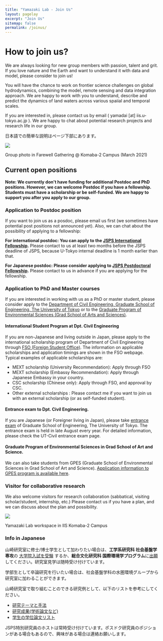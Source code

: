 ```yaml
---
title: "Yamazaki Lab - Join Us"
layout: pagelay
excerpt: "Join Us"
sitemap: false
permalink: /joinus/
---
```


# How to join us?

We are always looking for new group members with passion, talent and grit. If you love nature and the Earth and want to understand it with data and model, please consider to join us!

You will have the chance to work on frontier science challenges on global hydrodynamics, combining the model, remote sensing and data integration approach. We are happy to work with you to understand, describe and predict the dynamics of land waters across various spaiial and temporal scales.

If you are interested in, please contact us by email ( yamadai [at] iis.u-tokyo.ac.jp ). We are happy to chat about potential research projects and research life in our group.

日本語での簡単な説明はページ下部にあります。

<img src="{{ site.url }}{{ site.baseurl }}/images/picture/DLab_20210324.jpg" />

Group photo in Farewell Gathering @ Komaba-2 Campus (March 2021)

## Current open positions

**Note: We currently don't have funding for additional Postdoc and PhD positions. However, we can welcome Postdoc if you have a fellowship. Students must have a scholarship or be self-funded. We are happy to support you after you apply to our group.**

### Application to Postdoc position

If you want to join us as a posdoc, please email us first (we sometimes have potential post positions not announced yet). Also, we can chat about the possibility of applying to a fellowship:

**For international postdoc: You can apply to the [JSPS International  Fellowship](https://www.jsps.go.jp/english/e-inv_researchers/index.html).** Please contact to us at least two months before the JSPS deadline of JSPS, because U-Tokyo internal deadline is 1 month earlier than that.

**For Japanese postdoc: Please consider applying to [JSPS Postdoctoral Fellowship](https://www.jsps.go.jp/j-pd/).** Please contact to us in advance if you are applying for the fellowship.

### Application to PhD and Master courses
If you are interested in working with us as a PhD or master student, please consider apply to the [Department of Civil Engineering, Graduate School of Engineering, The University of Tokyo](http://www.civil.t.u-tokyo.ac.jp/en/) or to the [Graduate Program of Environmental Sciences (Grad School of Arts and Sciences)](https://gpes.c.u-tokyo.ac.jp/index.html).

#### International Student Program at Dpt. Civil Engineering

If you are non-Japanese and living outside in Japan, please apply to the international scholarship program of Department of Civil Engineering through [FSO (Foreign Student Office)](http://www.civil.t.u-tokyo.ac.jp/en/admission/). The information on applicable scholarships and application timings are shown in the FSO webpage. Typical examples of applicable scholarships are:

- MEXT scholarship (University Recommendation): Apply through FSO
- MEXT scholarship (Embassy Recommendation): Apply through Japanese Embassy in your country.
- CSC scholarship (Chinese only): Apply through FSO, and approval by CSC.
- Other external scholarships : Please contact me if you want to join us with an external scholarship (or as self-funded student).

#### Entrance exam to Dpt. Civil Engineering.

If you are Japanese (or Foreigner living in Japan), please take [entrance exam](http://www.civil.t.u-tokyo.ac.jp/graduate_school/) of Graduate School of Engineering, The University of Tokyo. The entrance exam is held in late August every year. For detailed information, please check the UT-Civil entrance exam page.

#### Graduate Program of Environmental Sciences in Grad School of Art and Science.

We can also take students from GPES (Graduate School of Environmental Sciences in Grad School of Art and Science). [Application information to GPES program is available here](https://gpes.c.u-tokyo.ac.jp/how-to-apply/index.html).


### Visitor for collaborative research

We also welcome visitors for research collaboration (sabbatical, visiting scholar/student, internship, etc.) Please contact us if you have a plan, and we can discuss about the plan and possibility.

<img src="{{ site.url }}{{ site.baseurl }}/images/picture/StudentRoom.jpg" />

Yamazaki Lab workspace in IIS Komaba-2 Campus

### Info in Japanese

山崎研究室に修士/博士学生として加わりたい場合は、**工学系研究科 社会基盤学専攻**の [大学院入試を受験](http://www.civil.t.u-tokyo.ac.jp/graduate_school/) するか、**総合文化研究科 国際環境学プログラム**に[出願](https://gpes.c.u-tokyo.ac.jp/how-to-apply/index.html)してください。研究室見学は随時受け付けています。

学部生として卒論研究を行いたい場合は、社会基盤学科の水圏環境グループから研究室に加わることができます。

山崎研究室で取り組むことのできる研究例として、以下のリストを参考にしてください。
- [研究テーマと手法](../research/)
- [研究成果(学術論文など)](../publications/)
- [学生の学位論文リスト](../student_thesis/)

JSPS特別研究員のホストは常時受け付けています。ポスドク研究員のポジションがある場合もあるので、興味がある場合は連絡お願いします。




<!--

State briefly why you are interested and attach a CV, including information about the grades you had as an undergraduate. No need for a separate cover letter or certificates. **Important**: please insert _"Application PhD"_ or _"Application Postdoc"_ in the subject line. If you are applying to a specific advertisement, note this in your email.



### Master projects for U-Tokyo students
If you are a Master student at Leiden University looking for a Master project, contact me (or any group member) per email or stop by my office.

### Bsc / Master students from elsewhere
If you are interested in pursuing a Master degree at Leiden University, see [mastersinleiden.nl](http://www.mastersinleiden.nl/programmes/physics/en/introduction). Sometimes, we take master students or summer interns if we get exceptional applicants (this usually means very good grades and a personal recommendation).

# Figure to be modified
<figure>
<img src="{{ site.url }}{{ site.baseurl }}/images/picpic/Gallery/DSC_0696.jpg" width="95%">
</figure>

-->
